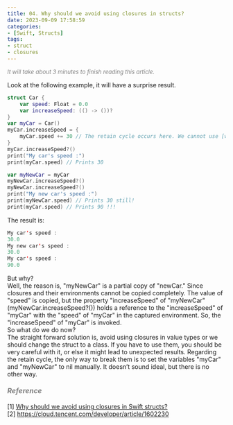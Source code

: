 ```yaml
---
title: 04. Why should we avoid using closures in structs?
date: 2023-09-09 17:58:59
categories: 
- [Swift, Structs]
tags:
- struct
- closures
---
```


<font color=gray size=2>*It will take about 3 minutes to finish reading this article.*</font>

Look at the following example, it will have a surprise result.

```Swift
struct Car {
    var speed: Float = 0.0
    var increaseSpeed: (() -> ())?
}
var myCar = Car()
myCar.increaseSpeed = {
    myCar.speed += 30 // The retain cycle occurs here. We cannot use [weak myCar] as myCar is a value type.
}
myCar.increaseSpeed?()
print("My car's speed :")
print(myCar.speed) // Prints 30

var myNewCar = myCar
myNewCar.increaseSpeed?()
myNewCar.increaseSpeed?()
print("My new car's speed :")
print(myNewCar.speed) // Prints 30 still!
print(myCar.speed) // Prints 90 !!!
```
The result is:
```Swift
My car's speed :
30.0
My new car's speed :
30.0
My car's speed :
90.0
```
But why?  
Well, the reason is, "myNewCar" is a partial copy of "newCar." Since closures and their environments cannot be copied completely. The value of "speed" is copied, but the property "increaseSpeed" of "myNewCar" (myNewCar.increaseSpeed?()) holds a reference to the "increaseSpeed" of "myCar" with the "speed" of "myCar" in the captured environment. So, the "increaseSpeed" of "myCar" is invoked.   
So what do we do now?   
The straight forward solution is, avoid using closures in value types or we should change the struct to a class. If you have to use them, you should be very careful with it, or else it might lead to unexpected results. Regarding the retain cycle, the only way to break them is to set the variables "myCar" and "myNewCar" to nil manually. It doesn’t sound ideal, but there is no other way. 

#### <font size=3 color=gray>*Reference*</font>
[1] [Why should we avoid using closures in Swift structs?](https://ohmyswift.com/blog/2020/01/10/why-should-we-avoid-using-closures-in-swift-structs/)  
[2] https://cloud.tencent.com/developer/article/1602230